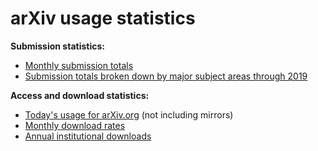 arXiv usage statistics
======================

**Submission statistics:**

-   [Monthly submission
    totals](https://arxiv.org/stats/monthly_submissions)
-   [Submission totals broken down by major subject areas through
    2019](/help/stats/index.md)

**Access and download statistics:**

-   [Today's usage for arXiv.org](/help/faq/today.md) (not
    including mirrors)
-   [Monthly download rates](https://arxiv.org/stats/monthly_downloads)
-   [Annual institutional downloads](/about/membership.md)
